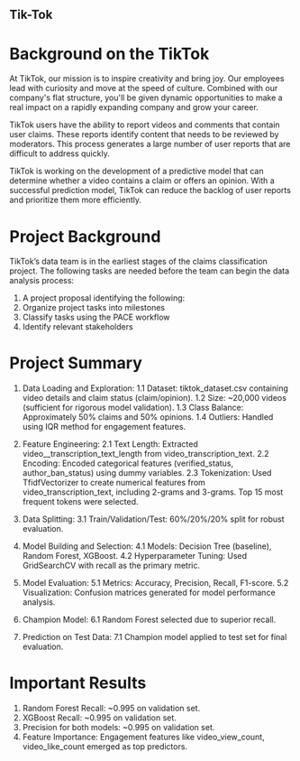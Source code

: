 ## Tik-Tok

Background on the TikTok
=

At TikTok, our mission is to inspire creativity and bring joy. Our employees lead with curiosity and move at the speed of culture. Combined with our company's flat structure, you'll be given dynamic opportunities to make a real impact on a rapidly expanding company and grow your career.

TikTok users have the ability to report videos and comments that contain user claims. These reports identify content that needs to be reviewed by moderators. This process generates a large number of user reports that are difficult to address quickly. 

TikTok is working on the development of a predictive model that can determine whether a video contains a claim or offers an opinion. With a successful prediction model, TikTok can reduce the backlog of user reports and prioritize them more efficiently.

Project Background
=

TikTok’s data team is in the earliest stages of the claims classification project. The following tasks are needed before the team can begin the data analysis process:

1. A project proposal identifying the following:
2. Organize project tasks into milestones
3. Classify tasks using the PACE workflow
4. Identify relevant stakeholders


Project Summary
=

1. Data Loading and Exploration:
   1.1 Dataset: tiktok_dataset.csv containing video details and claim status (claim/opinion).
   1.2 Size: ~20,000 videos (sufficient for rigorous model validation).
   1.3 Class Balance: Approximately 50% claims and 50% opinions.
   1.4 Outliers: Handled using IQR method for engagement features.

2. Feature Engineering:
   2.1 Text Length: Extracted video__transcription_text_length from video_transcription_text.
   2.2 Encoding: Encoded categorical features (verified_status, author_ban_status) using dummy variables.
   2.3 Tokenization: Used TfidfVectorizer to create numerical features from video_transcription_text, including 2-grams and 3-grams. Top 15 most frequent tokens were selected.

3. Data Splitting:
   3.1 Train/Validation/Test: 60%/20%/20% split for robust evaluation.

4. Model Building and Selection:
   4.1 Models: Decision Tree (baseline), Random Forest, XGBoost.
   4.2 Hyperparameter Tuning: Used GridSearchCV with recall as the primary metric.

5. Model Evaluation:
   5.1 Metrics: Accuracy, Precision, Recall, F1-score.
   5.2 Visualization: Confusion matrices generated for model performance analysis.

6. Champion Model:
   6.1 Random Forest selected due to superior recall.

7. Prediction on Test Data:
   7.1 Champion model applied to test set for final evaluation.
   

Important Results
=

1. Random Forest Recall: ~0.995 on validation set.
2. XGBoost Recall: ~0.995 on validation set.
3. Precision for both models: ~0.995 on validation set.
4. Feature Importance: Engagement features like video_view_count, video_like_count emerged as top predictors.

